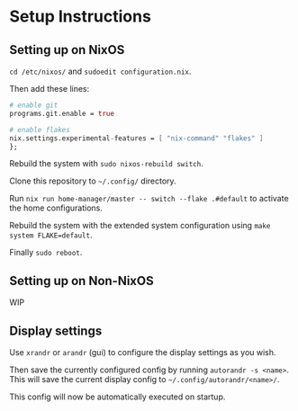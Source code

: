 # Setup Instructions

## Setting up on NixOS
`cd /etc/nixos/` and `sudoedit configuration.nix`.

Then add these lines:
```nix
# enable git
programs.git.enable = true

# enable flakes
nix.settings.experimental-features = [ "nix-command" "flakes" ]
};
```

Rebuild the system with `sudo nixos-rebuild switch`.

Clone this repository to `~/.config/` directory.

Run `nix run home-manager/master -- switch --flake .#default` to activate the home configurations.

Rebuild the system with the extended system configuration using `make system FLAKE=default`.

Finally `sudo reboot`.

## Setting up on Non-NixOS
WIP

## Display settings
Use `xrandr` or `arandr` (gui) to configure the display settings as you wish.

Then save the currently configured config by running `autorandr -s <name>`. This will save the current display config to `~/.config/autorandr/<name>/`.

This config will now be automatically executed on startup.
